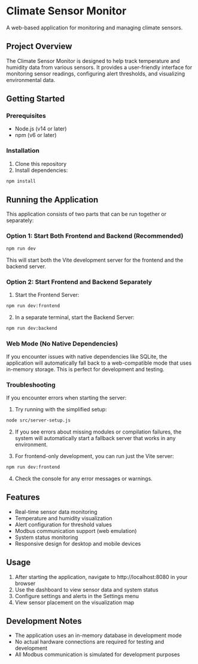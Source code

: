 
# Climate Sensor Monitor

A web-based application for monitoring and managing climate sensors.

## Project Overview

The Climate Sensor Monitor is designed to help track temperature and humidity data from various sensors. It provides a user-friendly interface for monitoring sensor readings, configuring alert thresholds, and visualizing environmental data.

## Getting Started

### Prerequisites

- Node.js (v14 or later)
- npm (v6 or later)

### Installation

1. Clone this repository
2. Install dependencies:
```sh
npm install
```

## Running the Application

This application consists of two parts that can be run together or separately:

### Option 1: Start Both Frontend and Backend (Recommended)

```sh
npm run dev
```

This will start both the Vite development server for the frontend and the backend server.

### Option 2: Start Frontend and Backend Separately

1. Start the Frontend Server:
```sh
npm run dev:frontend
```

2. In a separate terminal, start the Backend Server:
```sh
npm run dev:backend
```

### Web Mode (No Native Dependencies)

If you encounter issues with native dependencies like SQLite, the application will automatically fall back to a web-compatible mode that uses in-memory storage. This is perfect for development and testing.

### Troubleshooting

If you encounter errors when starting the server:

1. Try running with the simplified setup:
```sh
node src/server-setup.js
```

2. If you see errors about missing modules or compilation failures, the system will automatically start a fallback server that works in any environment.

3. For frontend-only development, you can run just the Vite server:
```sh
npm run dev:frontend
```

4. Check the console for any error messages or warnings.

## Features

- Real-time sensor data monitoring
- Temperature and humidity visualization
- Alert configuration for threshold values
- Modbus communication support (web emulation)
- System status monitoring
- Responsive design for desktop and mobile devices

## Usage

1. After starting the application, navigate to http://localhost:8080 in your browser
2. Use the dashboard to view sensor data and system status
3. Configure settings and alerts in the Settings menu
4. View sensor placement on the visualization map

## Development Notes

- The application uses an in-memory database in development mode
- No actual hardware connections are required for testing and development
- All Modbus communication is simulated for development purposes

